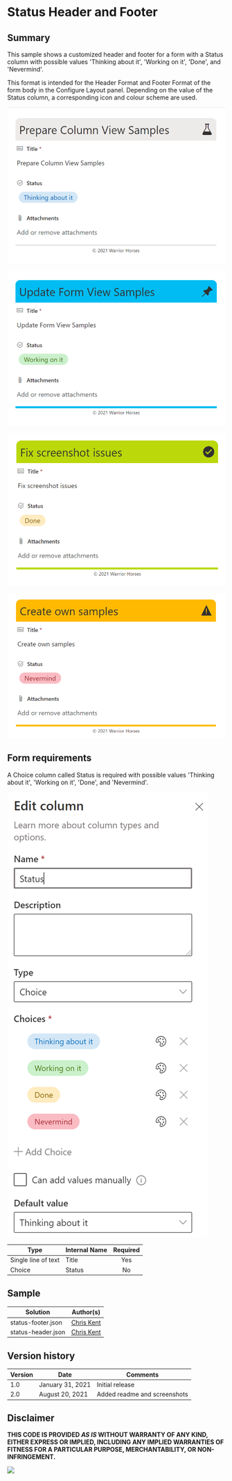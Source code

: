 # Status Header and Footer

## Summary
This sample shows a customized header and footer for a form with a Status column with possible values 'Thinking about it', 'Working on it', 'Done', and 'Nevermind'. 

This format is intended for the Header Format and Footer Format of the form body in the Configure Layout panel. Depending on the value of the Status column, a corresponding icon and colour scheme are used.

![screenshot of the sample](./assets/status-thinkingaboutit.png)

![screenshot of the sample](./assets/status-workingonit.png)

![screenshot of the sample](./assets/status-done.png)

![screenshot of the sample](./assets/status-nevermind.png)


## Form requirements

A Choice column called Status is required with possible values 'Thinking about it', 'Working on it', 'Done', and 'Nevermind'. 

![image on the list template](./assets/status-column.png)

|Type                   |Internal Name    |Required|
|-----------------------|-----------------|:------:|
|Single line of text    |Title            |Yes     |
|Choice                 |Status           |No      |


## Sample

Solution                    |Author(s)
----------------------------|---------------------------
status-footer.json |[Chris Kent](https://twitter.com/thechriskent)
status-header.json |[Chris Kent](https://twitter.com/thechriskent)

## Version history

Version |Date             |Comments
--------|-----------------|--------
1.0     |January 31, 2021 |Initial release
2.0     |August 20, 2021 | Added readme and screenshots

## Disclaimer
**THIS CODE IS PROVIDED *AS IS* WITHOUT WARRANTY OF ANY KIND, EITHER EXPRESS OR IMPLIED, INCLUDING ANY IMPLIED WARRANTIES OF FITNESS FOR A PARTICULAR PURPOSE, MERCHANTABILITY, OR NON-INFRINGEMENT.**

<img src="https://telemetry.sharepointpnp.com/sp-dev-list-formatting/form-samples/status-header-footer.json" />
